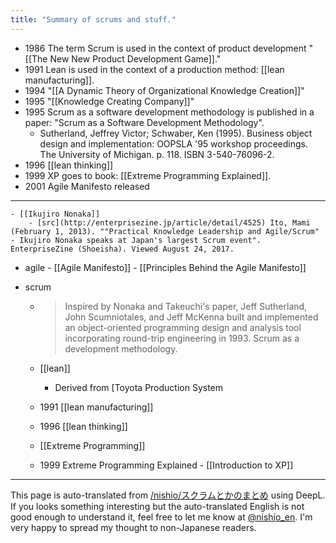 ```yaml
---
title: "Summary of scrums and stuff."
---
```


- 1986 The term Scrum is used in the context of product development "[[The New New Product Development Game]]."
- 1991 Lean is used in the context of a production method: [[lean manufacturing]].
- 1994 "[[A Dynamic Theory of Organizational Knowledge Creation]]"
- 1995 "[[Knowledge Creating Company]]"
- 1995 Scrum as a software development methodology is published in a paper: "Scrum as a Software Development Methodology".
    - Sutherland, Jeffrey Victor; Schwaber, Ken (1995). Business object design and implementation: OOPSLA '95 workshop proceedings. The University of Michigan. p. 118. ISBN 3-540-76096-2.
- 1996  [[lean thinking]]
- 1999 XP goes to book: [[Extreme Programming Explained]].
- 2001 Agile Manifesto released

-----
    - [[Ikujiro Nonaka]]
        - [src](http://enterprisezine.jp/article/detail/4525) Ito, Mami (February 1, 2013). ""Practical Knowledge Leadership and Agile/Scrum" - Ikujiro Nonaka speaks at Japan's largest Scrum event". EnterpriseZine (Shoeisha). Viewed August 24, 2017.

- agile
        - [[Agile Manifesto]]
        - [[Principles Behind the Agile Manifesto]]

- scrum
    - > Inspired by Nonaka and Takeuchi's paper, Jeff Sutherland, John Scumniotales, and Jeff McKenna built and implemented an object-oriented programming design and analysis tool incorporating round-trip engineering in 1993. Scrum as a development methodology.

    - [[lean]]
        - Derived from [Toyota Production System
    - 1991  [[lean manufacturing]]
    - 1996  [[lean thinking]]
    - [[Extreme Programming]]
    - 1999 Extreme Programming Explained
            - [[Introduction to XP]]

---
This page is auto-translated from [/nishio/スクラムとかのまとめ](https://scrapbox.io/nishio/スクラムとかのまとめ) using DeepL. If you looks something interesting but the auto-translated English is not good enough to understand it, feel free to let me know at [@nishio_en](https://twitter.com/nishio_en). I'm very happy to spread my thought to non-Japanese readers.